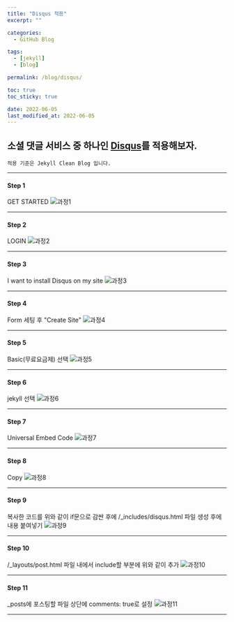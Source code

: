 ```yaml
---
title: "Disqus 적용"
excerpt: ""

categories:
  - GitHub Blog

tags:
  - [jekyll]
  - [blog]

permalink: /blog/disqus/

toc: true
toc_sticky: true

date: 2022-06-05
last_modified_at: 2022-06-05
---
```


## 소셜 댓글 서비스 중 하나인 [Disqus](https://disqus.com/)를 적용해보자.
`적용 기준은 Jekyll Clean Blog 입니다.`
* * *

#### Step 1
GET STARTED
![과정1](/assets/images/posts/disqus/1.png "1")
* * *

#### Step 2
LOGIN
![과정2](/assets/images/posts/disqus/2.png "2")
* * *

#### Step 3
I want to install Disqus on my site
![과정3](/assets/images/posts/disqus/3.png "3")
* * *

#### Step 4
Form 세팅 후 "Create Site"
![과정4](/assets/images/posts/disqus/4.png "4")
* * *

#### Step 5
Basic(무료요금제) 선택
![과정5](/assets/images/posts/disqus/5.png "5")
* * *

#### Step 6
jekyll 선택
![과정6](/assets/images/posts/disqus/6.png "6")
* * *

#### Step 7
Universal Embed Code
![과정7](/assets/images/posts/disqus/7.png "7")
* * *

#### Step 8
Copy
![과정8](/assets/images/posts/disqus/8.png "8")
* * *

#### Step 9
복사한 코드를 위와 같이 if문으로 감싼 후에 /_includes/disqus.html 파일 생성 후에 내용 붙여넣기
![과정9](/assets/images/posts/disqus/9.png "9")
* * *

#### Step 10
/_layouts/post.html 파일 내에서 include할 부분에 위와 같이 추가
![과정10](/assets/images/posts/disqus/10.png "10")
* * *

#### Step 11
_posts에 포스팅할 파일 상단에 comments: true로 설정
![과정11](/assets/images/posts/disqus/11.png "11")
* * *